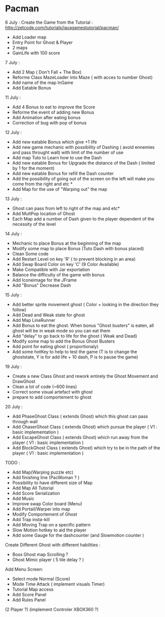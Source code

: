 # Pacman

6 July : Create the Game from the Tutorial : 
http://zetcode.com/tutorials/javagamestutorial/pacman/

+  Add Loader map 
+  Entry Point for Ghost & Player
+  2 maps 
+  GainLife with 100 score 

  
7 July :

+ Add 2 Map ( Don't Fall + The Box) 
+ Reforme Class MazeLoader into Maze ( with acces to number Ghost)
+ Add name of the map InGame
+ Add Eatable Bonus

11 July :

+ Add 4 Bonus to eat to improve the Score 
+ Reforme the event of adding new Bonus
+ Add Animation after eating bonus
+ Correction of bug with pop of bonus

12 July : 

+ Add new eatable Bonus which give +1 life
+ Add new game mechanic with possibility of Dashing ( avoid ennemies and pass throught wall) with limit of the number of use
+ Add map Tuto to Learn how to use the Dash
+ Add new eatable Bonus for Upgrade the distance of the Dash ( limited by 1 for the moment)
+ Add new eatable Bonus for refill the Dash counter
+ Add the possibility of going out of the screen on the left will make you come from the right and etc *
+ Add Map for the use of "Warping out" the map
 
13 July : 

+ Ghost can pass from left to right of the map and etc*
+ Add MultPop location of Ghost
+ Each Map add a number of Dash given to the player dependent of the necessity of the level

14 July : 

+ Mechanic to place Bonus at the beginning of the map
+ Modify some map to place Bonus (Tuto Dash with bonus placed)
+ Clean Some code
+ Add Restart Level on key 'R' ( to prevent blocking in an area)
+ Add Swap Board Color on key 'C' (9 Color Available)
+ Make Compatible with Jar exportation
+ Balance the difficulty of the game with bonus 
+ Add Iconeimage for the JFrame
+ Add "Bonus" Decrease Dash

15 July :
+ Add better sprite movement ghost ( Color + looking in the direction they follow)
+ Add Dead and Weak state for ghost
+ Add Map LineRunner
+ Add Bonus to eat the ghost. When bonus "Ghost busters" is eaten, all ghost will be in weak mode so you can eat them
+ Add "delay" to go back to life for the ghost ( Weak and Dead)
+ Modify some map to add the Bonus Ghost Busters
+ Add point for eating ghost ( proportionaly)
+ Add some hotKey to help to test the game (T is to change the ghoststate, Y is for add life + 10 dash, P is to pause the game)

19 July : 
+ Create a new Class Ghost and rework entirely the Ghost Movement and DrawGhost
+ Clean a lot of code (~600 lines)
+ Correct some visual artefact with ghost
+ prepare to add comportement to ghost
 
20 July : 
+ Add PhaseGhost Class ( extends Ghost) which this ghost can pass through wall
+ Add ChaserGhost Class ( extends Ghost) which pursue the player ( V1 : basic implementation )
+ Add EscapeGhost Class ( extends Ghost) which run away from the player ( V1 : basic implementation )
+ Add BlockGhost Class ( extends Ghost) which try to be in the path of the player ( V1 : basic implementation )

TODO :
+ Add Map(Warping puzzle etc)
+ Add finishing line (PacWoman ? )
+ Possibility to have different size of Map
+ Add Map All Tutorial
+ Add Score Serialization
+ Add Music
+ Improve swap Color board (Menu)
+ Add Portail/Warper into map
+ Modify Comportement of Ghost
+ Add Trap insta-kill
+ Add Moving Trap on a specific pattern
+ Slow Motion hotkey to aid the player
+ Add some Gauge for the dashcounter (and Slowmotion counter )

Create Different Ghost with different habilities :
+  Boss Ghost map Scrolling ?
+  Ghost Mimic player ( 5 tile delay ? )

Add Menu Screen:
+ Select mode Normal (Score)
+ Mode Time Attack ( implement visuals Timer)
+ Tutorial Map access
+ Add Score Panel
+ Add Rules Panel

(2 Player ?) 
(implement Controler XBOX360 ?)


